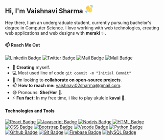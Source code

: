## Hi, I'm Vaishnavi Sharma <img src="https://github.com/kaito-bot/kaito-bot/blob/master/.github/images/wave-hello.gif" width= 30px>


Hey there, I am an undergraduate student, currently pursuing bachelor's degree in Computer Science. I love working with web technologies, creating web applications and web designs with **meraki** :sparkles:.



#### :mailbox: **Reach Me Out**

[![Linkedin Badge](https://img.shields.io/badge/-Vaishnavi-blue?style=flat&labelColor=0e76a8&logo=linkedin&logoColor=white)](https://www.linkedin.com/in/vaishnavi-sharma-005b531a3/) [![Twitter Badge](https://img.shields.io/badge/-K_a_i_t_o_u_-1ca0f1?style=flat&labelColor=1ca0f1&logo=twitter&logoColor=white)](https://www.linkedin.com/in/vaishnavi-sharma-005b531a3/) [![Mail Badge](https://img.shields.io/badge/-Kavaisha-e84393?style=flat&labelColor=e84393&logo=instagram&logoColor=white)](https://www.instagram.com/kavaisha/) [![Mail Badge](https://img.shields.io/badge/-Kavaisha-e74c3c?style=flat&labelColor=e74c3c&logo=youtube&logoColor=white)](https://www.youtube.com/channel/UCziL7WVxog7suyPnY1ebC7A)
- 🔭 **Creating** myself.
- :computer: Most used line of code `git commit -m "Initial Commit"`
- 🤔 I’m looking to **collaborate on open-source projects**.
- 📫 **How to reach me:** vaishnavi02sharma@gmail.com.
- 😄 Pronouns: **She/Her** :raising_hand:.
- ⚡ **Fun fact:** In my free time, i like to play ukulele  <span>**kavai**</span> :guitar:.

#### Technologies and Tools

[![React Badge](https://img.shields.io/badge/-React-61DBFB?style=for-the-badge&labelColor=black&logo=react&logoColor=61DBFB)](#) [![Javascript Badge](https://img.shields.io/badge/-Javascript-F0DB4F?style=for-the-badge&labelColor=black&logo=javascript&logoColor=F0DB4F)](#)  [![Nodejs Badge](https://img.shields.io/badge/-Nodejs-3C873A?style=for-the-badge&labelColor=black&logo=node.js&logoColor=3C873A)](#) [![HTML Badge](https://img.shields.io/badge/-HTML5-E44D26?style=for-the-badge&labelColor=black&logo=HTML5&logoColor=E44D26)](#) [![CSS Badge](https://img.shields.io/badge/-CSS3-254BDD?style=for-the-badge&labelColor=black&logo=CSS3&logoColor=254BDD)](#)
 [![Bootstrap Badge](https://img.shields.io/badge/-Bootstrap-583E80?style=for-the-badge&labelColor=black&logo=Bootstrap&logoColor=583E80)](#) [![Vscode Badge](https://img.shields.io/badge/-vscode-0076C6?style=for-the-badge&labelColor=black&logo=VisualStudiocode&logoColor=0076C6)](#) [![Python Badge](https://img.shields.io/badge/-Python-3675AB?style=for-the-badge&labelColor=black&logo=python&logoColor=FFD543)](#) [![Github Badge](https://img.shields.io/badge/-Github-1B1F23?style=for-the-badge&labelColor=black&logo=github&logoColor=ffffff)](#) [![Git Badge](https://img.shields.io/badge/-GIT-E84E31?style=for-the-badge&labelColor=black&logo=git&logoColor=E84E31)](#) 
 [![Firebase Badge](https://img.shields.io/badge/-Firebase-FFA610?style=for-the-badge&labelColor=black&logo=firebase&logoColor=FFA610)](#) [![MySQL Badge](https://img.shields.io/badge/-MYSQL-00718b?style=for-the-badge&labelColor=ff914c&logo=MYSQL&logoColor)](#)

